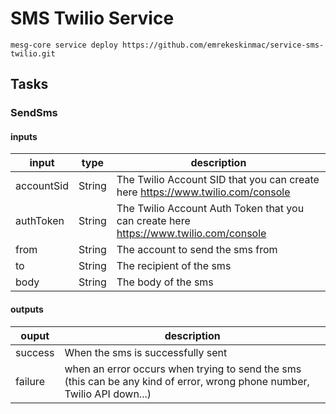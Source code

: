 # SMS Twilio Service

```
mesg-core service deploy https://github.com/emrekeskinmac/service-sms-twilio.git
```

## Tasks

### SendSms

#### inputs
| input | type | description |
| --- | --- | --- |
| accountSid | String | The Twilio Account SID that you can create here https://www.twilio.com/console |
| authToken | String | The Twilio Account Auth Token that you can create here https://www.twilio.com/console |
| from | String | The account to send the sms from |
| to | String | The recipient of the sms |
| body | String | The body of the sms |

#### outputs
| ouput | description |
| --- | --- |
| success | When the sms is successfully sent |
| failure | when an error occurs when trying to send the sms (this can be any kind of error, wrong phone number, Twilio API down...) |